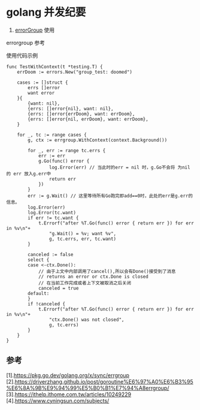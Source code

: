 # golang 并发纪要

1. [errorGroup](https://pkg.go.dev/golang.org/x/sync/errgroup#example-Group-JustErrors) 使用

errorgroup 参考 

使用代码示例
```
func TestWithContext(t *testing.T) {
	errDoom := errors.New("group_test: doomed")

	cases := []struct {
		errs []error
		want error
	}{
		{want: nil},
		{errs: []error{nil}, want: nil},
		{errs: []error{errDoom}, want: errDoom},
		{errs: []error{nil, errDoom}, want: errDoom},
	}

	for _, tc := range cases {
		g, ctx := errgroup.WithContext(context.Background())

		for _, err := range tc.errs {
			err := err
			g.Go(func() error {
				log.Error(err) // 当此时的err = nil 时，g.Go不会将 为nil 的 err 放入g.err中
				return err
			})
		}
		err := g.Wait() // 这里等待所有Go跑完即add==0时，此处的err是g.err的信息。
		log.Error(err)
		log.Error(tc.want)
		if err != tc.want {
			t.Errorf("after %T.Go(func() error { return err }) for err in %v\n"+
				"g.Wait() = %v; want %v",
				g, tc.errs, err, tc.want)
		}

		canceled := false
		select {
		case <-ctx.Done():
		    // 由于上文中内部调用了cancel(),所以会有Done()接受到了消息
		    // returns an error or ctx.Done is closed 
		    // 在当前工作完成或者上下文被取消之后关闭
			canceled = true
		default:
		}
		if !canceled {
			t.Errorf("after %T.Go(func() error { return err }) for err in %v\n"+
				"ctx.Done() was not closed",
				g, tc.errs)
		}
	}
}

```



## 参考
[1].https://pkg.go.dev/golang.org/x/sync/errgroup
[2].https://driverzhang.github.io/post/goroutine%E6%97%A0%E6%B3%95%E6%8A%9B%E9%94%99%E5%B0%B1%E7%94%A8errgroup/
[3].https://ithelp.ithome.com.tw/articles/10249229
[4].https://www.cyningsun.com/subjects/
